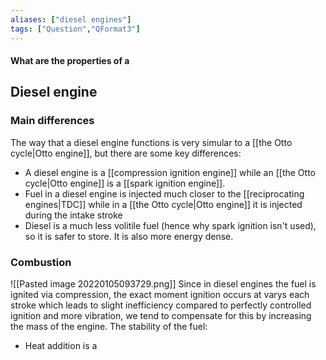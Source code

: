 ```yaml
---
aliases: ["diesel engines"]
tags: ["Question","QFormat3"]
---
```


#### What are the properties of a
## Diesel engine
### Main differences
The way that a diesel engine functions is very simular to a [[the Otto cycle|Otto engine]], but there are some key differences:
- A diesel engine is a [[compression ignition engine]] while an [[the Otto cycle|Otto engine]] is a [[spark ignition engine]].
- Fuel in a diesel engine is injected much closer to the [[reciprocating engines|TDC]] while in a [[the Otto cycle|Otto engine]] it is injected during the intake stroke
- Diesel is a much less volitile fuel (hence why spark ignition isn't used), so it is safer to store. It is also more energy dense.

### Combustion
![[Pasted image 20220105093729.png]]
Since in diesel engines the fuel is ignited via compression, the exact moment ignition occurs at varys each stroke which leads to slight inefficiency compared to perfectly controlled ignition and more vibration, we tend to compensate for this by increasing the mass of the engine.
The stability of the fuel:
- Heat addition is a 